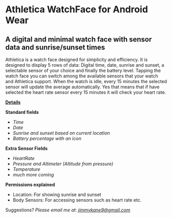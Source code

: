 # Athletica WatchFace for Android Wear

##  A digital and minimal watch face with sensor data and sunrise/sunset times

Athletica is a watch face designed for simplicity and efficiency.
It is designed to display 5 rows of data: Digital time, date, sunrise and sunset, a selectable sensor of your choice and finally the battery level. 
Tapping the watch face you can switch among the available sensors that your watch and Athletica support.
When the watch is idle, every 15 minutes the selected sensor will update the average automatically. Yes that means that if have selected the heart rate sensor every 15 minutes it will check your heart rate.

<b><u>Details</u></b><br/>

<b>Standard fields</b>
- <i>Time</i>
- <i>Date</i>
- <i>Sunrise and sunset based on current location</i>
- <i>Battery percentage with an icon</i><br/>

<b>Extra Sensor Fields</b>
- <i>HeartRate</i>
- <i>Pressure and Altimeter (Altitude from pressure)</i>
- <i>Temperature</i>
- <i>much more coming</i>

<b>Permissions explained</b>

- Location: For showing sunrise and sunset
- Body Sensors: For accessing sensors such as heart rate etc. 

Suggestions? <i>Please email me at: jimmykane9@gmail.com</i>